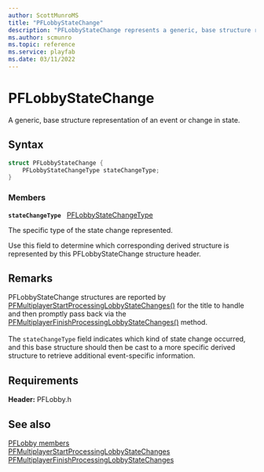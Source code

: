 ```yaml
---
author: ScottMunroMS
title: "PFLobbyStateChange"
description: "PFLobbyStateChange represents a generic, base structure representation of an event or change in state in PFLobby."
ms.author: scmunro
ms.topic: reference
ms.service: playfab
ms.date: 03/11/2022
---
```


# PFLobbyStateChange  

A generic, base structure representation of an event or change in state.  

## Syntax  
  
```cpp
struct PFLobbyStateChange {  
    PFLobbyStateChangeType stateChangeType;  
}  
```
  
### Members  
  
**`stateChangeType`** &nbsp; [PFLobbyStateChangeType](../enums/pflobbystatechangetype.md)  
  
The specific type of the state change represented.
  
Use this field to determine which corresponding derived structure is represented by this PFLobbyStateChange structure header.
  
## Remarks  
  
PFLobbyStateChange structures are reported by [PFMultiplayerStartProcessingLobbyStateChanges()](../functions/pfmultiplayerstartprocessinglobbystatechanges.md) for the title to handle and then promptly pass back via the [PFMultiplayerFinishProcessingLobbyStateChanges()](../functions/pfmultiplayerfinishprocessinglobbystatechanges.md) method. <br /><br /> The ```stateChangeType``` field indicates which kind of state change occurred, and this base structure should then be cast to a more specific derived structure to retrieve additional event-specific information.
  
## Requirements  
  
**Header:** PFLobby.h
  
## See also  
[PFLobby members](../pflobby_members.md)  
[PFMultiplayerStartProcessingLobbyStateChanges](../functions/pfmultiplayerstartprocessinglobbystatechanges.md)  
[PFMultiplayerFinishProcessingLobbyStateChanges](../functions/pfmultiplayerfinishprocessinglobbystatechanges.md)
  
  
